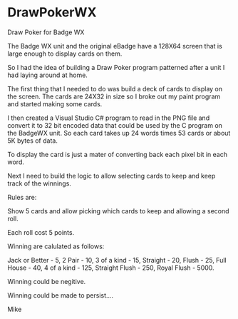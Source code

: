 # DrawPokerWX
Draw Poker for Badge WX

The Badge WX unit and the original eBadge have a 128X64 screen that is large enough to display cards on them.

So I had the idea of building a Draw Poker program patterned after a unit I had laying around at home.

The first thing that I needed to do was build a deck of cards to display on the screen. The cards are 24X32 in size so I broke out my paint program and started making some cards.

I then created a Visual Studio C# program to read in the PNG file and convert it to 32 bit encoded data that could be used by the C program on the BadgeWX unit.  So each card takes up 24 words times 53 cards or about 5K bytes of data.

To display the card is just a mater of converting back each pixel bit in each word.

Next I need to build the logic to allow selecting cards to keep and keep track of the winnings.

Rules are:

Show 5 cards and allow picking which cards to keep and allowing a second roll.

Each roll cost 5 points.

Winning are calulated as follows:

Jack or Better - 5,
2 Pair - 10,
3 of a kind - 15,
Straight - 20,
Flush - 25,
Full House - 40,
4 of a kind - 125,
Straight Flush - 250,
Royal Flush - 5000.

Winning could be negitive.

Winning could be made to persist....

Mike
